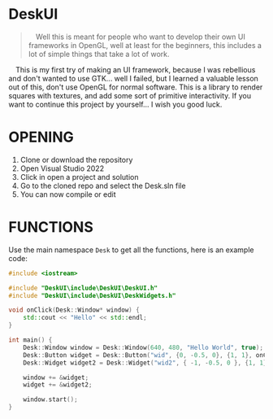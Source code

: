 # DeskUI

> &emsp;Well this is meant for people who want to develop their own UI frameworks in OpenGL, well at least for the beginners, this includes a lot of simple things that take a lot of work.

&emsp;This is my first try of making an UI framework, because I was rebellious and don't wanted to use GTK... well I failed, but I learned a valuable lesson out of this, don't use OpenGL for normal software. This is a library to render squares with textures, and add some sort of primitive interactivity. If you want to continue this project by yourself... I wish you good luck.

# OPENING
1. Clone or download the repository
2. Open Visual Studio 2022
3. Click in open a project and solution
4. Go to the cloned repo and select the Desk.sln file
5. You can now compile or edit

# FUNCTIONS
Use the main namespace `Desk` to get all the functions, here is an example code:

```cpp
#include <iostream>

#include "DeskUI\include\DeskUI\DeskUI.h"
#include "DeskUI\include\DeskUI\DeskWidgets.h"

void onClick(Desk::Window* window) {
    std::cout << "Hello" << std::endl;
}

int main() {
    Desk::Window window = Desk::Window(640, 480, "Hello World", true);
    Desk::Button widget = Desk::Button("wid", {0, -0.5, 0}, {1, 1}, onClick, "DeskUI/img/wheatley.png");
    Desk::Widget widget2 = Desk::Widget("wid2", { -1, -0.5, 0 }, {1, 1}, "DeskUI/img/wheatley.png");

    window += &widget;
    widget += &widget2;

    window.start();
}

```
